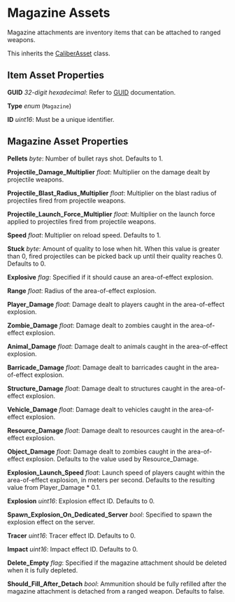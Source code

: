 Magazine Assets
===============

Magazine attachments are inventory items that can be attached to ranged weapons.

This inherits the [CaliberAsset](/ItemAsset/CaliberAsset.md) class.

Item Asset Properties
---------------------

**GUID** *32-digit hexadecimal*: Refer to [GUID](/GUID.md) documentation.

**Type** *enum* (`Magazine`)

**ID** *uint16*: Must be a unique identifier.

Magazine Asset Properties
-------------------------

**Pellets** *byte*: Number of bullet rays shot. Defaults to 1.

**Projectile_Damage_Multiplier** *float*: Multiplier on the damage dealt by projectile weapons.

**Projectile_Blast_Radius_Multiplier** *float*: Multiplier on the blast radius of projectiles fired from projectile weapons.

**Projectile_Launch_Force_Multiplier** *float*: Multiplier on the launch force applied to projectiles fired from projectile weapons.

**Speed** *float*: Multiplier on reload speed. Defaults to 1.

**Stuck** *byte*: Amount of quality to lose when hit. When this value is greater than 0, fired projectiles can be picked back up until their quality reaches 0. Defaults to 0.

**Explosive** *flag*: Specified if it should cause an area-of-effect explosion.

**Range** *float*: Radius of the area-of-effect explosion.

**Player_Damage** *float*: Damage dealt to players caught in the area-of-effect explosion.

**Zombie_Damage** *float*: Damage dealt to zombies caught in the area-of-effect explosion.

**Animal_Damage** *float*: Damage dealt to animals caught in the area-of-effect explosion.

**Barricade_Damage** *float*: Damage dealt to barricades caught in the area-of-effect explosion.

**Structure_Damage** *float*: Damage dealt to structures caught in the area-of-effect explosion.

**Vehicle_Damage** *float*: Damage dealt to vehicles caught in the area-of-effect explosion.

**Resource_Damage** *float*: Damage dealt to resources caught in the area-of-effect explosion.

**Object_Damage** *float*: Damage dealt to zombies caught in the area-of-effect explosion. Defaults to the value used by Resource_Damage.

**Explosion_Launch_Speed** *float*: Launch speed of players caught within the area-of-effect explosion, in meters per second. Defaults to the resulting value from Player_Damage * 0.1. 

**Explosion** *uint16*: Explosion effect ID. Defaults to 0.

**Spawn_Explosion_On_Dedicated_Server** *bool*: Specified to spawn the explosion effect on the server.

**Tracer** *uint16*: Tracer effect ID. Defaults to 0.

**Impact** *uint16*: Impact effect ID. Defaults to 0.

**Delete_Empty** *flag*: Specified if the magazine attachment should be deleted when it is fully depleted.

**Should_Fill_After_Detach** *bool*: Ammunition should be fully refilled after the magazine attachment is detached from a ranged weapon. Defaults to false.
